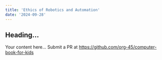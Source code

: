 ```yaml
---
title: 'Ethics of Robotics and Automation'
date: '2024-09-28'
---
```


## Heading...
Your content here...
Submit a PR at https://github.com/org-45/computer-book-for-kids
